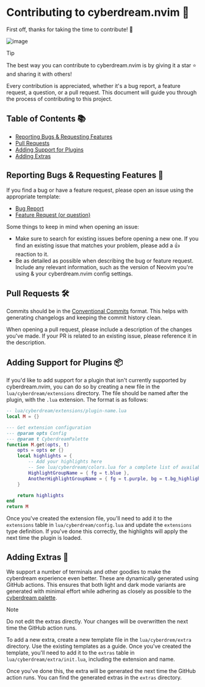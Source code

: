 # Contributing to cyberdream.nvim 🚀

First off, thanks for taking the time to contribute! 🎉

![image](https://github.com/scottmckendry/cyberdream.nvim/assets/39483124/5c4cfa7e-e787-4a06-ba8c-f4aa8f06805a)

> [!TIP]
> The best way you can contribute to cyberdream.nvim is by giving it a star ⭐️ and sharing it with others!

Every contribution is appreciated, whether it's a bug report, a feature request, a question, or a pull request. This document will guide you through the process of contributing to this project.

## Table of Contents 📚

-   [Reporting Bugs & Requesting Features](#reporting-bugs--requesting-features-)
-   [Pull Requests](#pull-requests-)
-   [Adding Support for Plugins](#adding-support-for-plugins-)
-   [Adding Extras](#adding-extras-)

## Reporting Bugs & Requesting Features 🐛

If you find a bug or have a feature request, please open an issue using the appropriate template:

-   [Bug Report](https://github.com/scottmckendry/cyberdream.nvim/issues/new?assignees=&labels=bug&projects=&template=bug.yml)
-   [Feature Request (or question)](https://github.com/scottmckendry/cyberdream.nvim/issues/new?assignees=&labels=question&projects=&template=question.yml)

Some things to keep in mind when opening an issue:

-   Make sure to search for existing issues before opening a new one. If you find an existing issue that matches your problem, please add a 👍 reaction to it.
-   Be as detailed as possible when describing the bug or feature request. Include any relevant information, such as the version of Neovim you're using & your cyberdream.nvim config settings.

## Pull Requests 🛠

Commits should be in the [Conventional Commits](https://www.conventionalcommits.org/en/v1.0.0/) format. This helps with generating changelogs and keeping the commit history clean.

When opening a pull request, please include a description of the changes you've made. If your PR is related to an existing issue, please reference it in the description.

## Adding Support for Plugins 📦

If you'd like to add support for a plugin that isn't currently supported by cyberdream.nvim, you can do so by creating a new file in the `lua/cyberdream/extensions` directory. The file should be named after the plugin, with the `.lua` extension. The format is as follows:

```lua
-- lua/cyberdream/extensions/plugin-name.lua
local M = {}

--- Get extension configuration
--- @param opts Config
--- @param t CyberdreamPalette
function M.get(opts, t)
    opts = opts or {}
    local highlights = {
        -- Add your highlights here
        -- See lua/cyberdream/colors.lua for a complete list of available colors in the palette
        HighlightGroupName = { fg = t.blue },
        AnotherHighlightGroupName = { fg = t.purple, bg = t.bg_highlight },
    }

    return highlights
end
return M
```

Once you've created the extension file, you'll need to add it to the `extensions` table in `lua/cyberdream/config.lua` and update the `extensions` type definition. If you've done this correctly, the highlights will apply the next time the plugin is loaded.

## Adding Extras 🎨

We support a number of terminals and other goodies to make the cyberdream experience even better. These are dynamically generated using GitHub actions. This ensures that both light and dark mode variants are generated with minimal effort while adhering as closely as possible to the [cyberdream palette](https://github.com/scottmckendry/cyberdream.nvim/blob/main/lua/cyberdream/colors.lua).

> [!NOTE]
> Do not edit the extras directly. Your changes will be overwritten the next time the GitHub action runs.

To add a new extra, create a new template file in the `lua/cyberdrem/extra` directory. Use the existing templates as a guide. Once you've created the template, you'll need to add it to the `extras` table in `lua/cyberdream/extra/init.lua`, including the extension and name.

Once you've done this, the extra will be generated the next time the GitHub action runs. You can find the generated extras in the `extras` directory.
